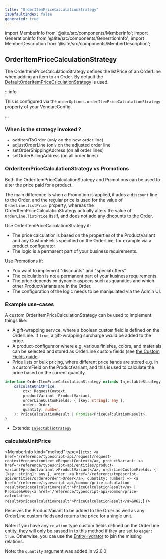 ```yaml
---
title: "OrderItemPriceCalculationStrategy"
isDefaultIndex: false
generated: true
---
```

<!-- This file was generated from the Vendure source. Do not modify. Instead, re-run the "docs:build" script -->
import MemberInfo from '@site/src/components/MemberInfo';
import GenerationInfo from '@site/src/components/GenerationInfo';
import MemberDescription from '@site/src/components/MemberDescription';


## OrderItemPriceCalculationStrategy

<GenerationInfo sourceFile="packages/core/src/config/order/order-item-price-calculation-strategy.ts" sourceLine="60" packageName="@bb-vendure/core" />

The OrderItemPriceCalculationStrategy defines the listPrice of an OrderLine when adding an item to an Order. By default the
<a href='/reference/typescript-api/orders/default-order-item-price-calculation-strategy#defaultorderitempricecalculationstrategy'>DefaultOrderItemPriceCalculationStrategy</a> is used.

:::info

This is configured via the `orderOptions.orderItemPriceCalculationStrategy` property of
your VendureConfig.

:::

### When is the strategy invoked ?
* addItemToOrder (only on the new order line)
* adjustOrderLine  (only on the adjusted order line)
* setOrderShippingAddress (on all order lines)
* setOrderBillingAddress (on all order lines)

### OrderItemPriceCalculationStrategy vs Promotions
Both the OrderItemPriceCalculationStrategy and Promotions can be used to alter the price paid for a product.

The main difference is when a Promotion is applied, it adds a `discount` line to the Order, and the regular
price is used for the value of `OrderLine.listPrice` property, whereas
the OrderItemPriceCalculationStrategy actually alters the value of `OrderLine.listPrice` itself, and does not
add any discounts to the Order.

Use OrderItemPriceCalculationStrategy if:

* The price calculation is based on the properties of the ProductVariant and any CustomFields
  specified on the OrderLine, for example via a product configurator.
* The logic is a permanent part of your business requirements.

Use Promotions if:

* You want to implement "discounts" and "special offers"
* The calculation is not a permanent part of your business requirements.
* The price depends on dynamic aspects such as quantities and which other
  ProductVariants are in the Order.
* The configuration of the logic needs to be manipulated via the Admin UI.

### Example use-cases

A custom OrderItemPriceCalculationStrategy can be used to implement things like:

* A gift-wrapping service, where a boolean custom field is defined on the OrderLine. If `true`,
  a gift-wrapping surcharge would be added to the price.
* A product-configurator where e.g. various finishes, colors, and materials can be selected and stored
  as OrderLine custom fields (see [the Custom Fields guide](/guides/developer-guide/custom-fields/).
* Price lists or bulk pricing, where different price bands are stored e.g. in a customField on the ProductVariant, and this
  is used to calculate the price based on the current quantity.

```ts title="Signature"
interface OrderItemPriceCalculationStrategy extends InjectableStrategy {
    calculateUnitPrice(
        ctx: RequestContext,
        productVariant: ProductVariant,
        orderLineCustomFields: { [key: string]: any },
        order: Order,
        quantity: number,
    ): PriceCalculationResult | Promise<PriceCalculationResult>;
}
```
* Extends: <code><a href='/reference/typescript-api/common/injectable-strategy#injectablestrategy'>InjectableStrategy</a></code>



<div className="members-wrapper">

### calculateUnitPrice

<MemberInfo kind="method" type={`(ctx: <a href='/reference/typescript-api/request/request-context#requestcontext'>RequestContext</a>, productVariant: <a href='/reference/typescript-api/entities/product-variant#productvariant'>ProductVariant</a>, orderLineCustomFields: { [key: string]: any }, order: <a href='/reference/typescript-api/entities/order#order'>Order</a>, quantity: number) => <a href='/reference/typescript-api/common/price-calculation-result#pricecalculationresult'>PriceCalculationResult</a> | Promise&#60;<a href='/reference/typescript-api/common/price-calculation-result#pricecalculationresult'>PriceCalculationResult</a>&#62;`}   />

Receives the ProductVariant to be added to the Order as well as any OrderLine custom fields and returns
the price for a single unit.

Note: if you have any `relation` type custom fields defined on the OrderLine entity, they will only be
passed in to this method if they are set to `eager: true`. Otherwise, you can use the <a href='/reference/typescript-api/data-access/entity-hydrator#entityhydrator'>EntityHydrator</a>
to join the missing relations.

Note: the `quantity` argument was added in v2.0.0


</div>
